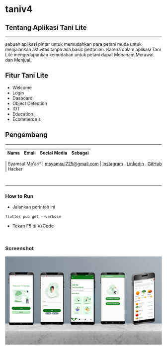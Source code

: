 # taniv4



## Tentang Aplikasi Tani Lite
---
sebuah aplikasi pintar untuk memudahkan para petani muda untuk menjalankan aktivitas tanpa ada basic pertanian. Karena dalam aplikasi Tani Lite mengedapankan kemudahan untuk petani dapat Menanam,Merawat dan Menjual.

## Fitur Tani Lite
- Welcome
- Login 
- Dasboard
- Object Detection
- IOT
- Education
- Ecommerce
s


## Pengembang 
---

| Nama | Email    | Social Media  | Sebagai  |
| :---   | :--- | :--- | :--- |

| Syamsul Ma'arif | msyamsul725@gmail.com | [Instagram](https://www.instagram.com/msyamsul725/) . [Linkedin](https://www.linkedin.com/in/syamsul-maarif-a7475422a/) . [GitHub](https://github.com/Msyamsul7251) | Hacker

<br/>



---
### How to Run
- Jalankan perintah ini
```
flutter pub get --verbose
```

- Tekan F5 di VsCode
<br/>


### Screenshot
![alt text](https://github.com/msyamsul725/aplikasi-e-tani/blob/main/assets/image/sc_fitur.jpg)

<br/>





